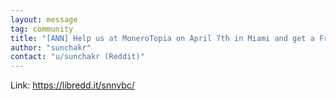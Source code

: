 ```yaml
---
layout: message
tag: community
title: "[ANN] Help us at MoneroTopia on April 7th in Miami and get a Free Ticket!"
author: "sunchakr"	
contact: "u/sunchakr (Reddit)"
---
```


Link: https://libredd.it/snnvbc/
